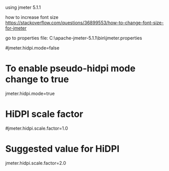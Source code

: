 using jmeter 5.1.1

how to increase font size
https://stackoverflow.com/questions/36899553/how-to-change-font-size-for-jmeter

go to properties file:
C:\apache-jmeter-5.1.1\bin\jmeter.properties

#jmeter.hidpi.mode=false
# To enable pseudo-hidpi mode change to true
jmeter.hidpi.mode=true
# HiDPI scale factor
#jmeter.hidpi.scale.factor=1.0
# Suggested value for HiDPI
jmeter.hidpi.scale.factor=2.0
